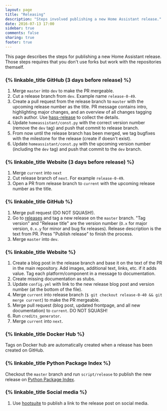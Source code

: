 ```yaml
---
layout: page
title: "Releasing"
description: "Steps involved publishing a new Home Assistant release."
date: 2016-07-13 17:00
sidebar: true
comments: false
sharing: true
footer: true
---
```


This page describes the steps for publishing a new Home Assistant release. Those steps requires that you don't use forks but work with the repositories themself. 

### {% linkable_title GitHub (3 days before release) %}

1. Merge `master` into `dev` to make the PR mergeable.
2. Cut a release branch from `dev`. Example name `release-0-49`.
3. Create a pull request from the release branch to `master` with the upcoming release number as the title. PR message contains intro, highlighting major changes, and an overview of all changes tagging each author. Use [hass-release](https://github.com/home-assistant/hass-release) to collect the details.
4. Update `homeassistant/const.py` with the correct version number (remove the `dev` tag) and push that commit to release branch.
5. From now until the release branch has been merged, we tag bugfixes with the milestone for the release (create if doesn't exist).
4. Update `homeassistant/const.py` with the upcoming version number (including the `dev` tag) and push that commit to the `dev` branch.

### {% linkable_title Website (3 days before release) %}

1. Merge `current` into `next`
2. Cut release branch of `next`. For example `release-0-49`.
3. Open a PR from release branch to `current` with the upcoming release number as the title.

### {% linkable_title GitHub %}

1. Merge pull request (DO NOT SQUASH!).
2. Go to [releases](https://github.com/home-assistant/home-assistant/releases) and tag a new release on the `master` branch. "Tag version" and "Release title" are the version number (`O.x` for major version, `0.x.y` for minor and bug fix releases). Release description is the text from PR. Press "Publish release" to finish the process.
3. Merge `master` into `dev`.

### {% linkable_title Website %}

1. Create a blog post in the release branch and base it on the text of the PR in the main repository. Add images, additional text, links, etc. if it adds value. Tag each platform/component in a message to documentation.
2. Create missing documentation as stubs.
3. Update `config.yml` with link to the new release blog post and version number (at the bottom of the file).
4. Merge `current` into release branch (`$ git checkout release-0-40 && git merge current`) to make the PR mergeable.
5. Merge pull request (blog post, updated frontpage, and all new documentation) to `current`. DO NOT SQUASH!
6. Run `credits_generator`.
7. Merge `current` into `next`.

### {% linkable_title Docker Hub %}

Tags on Docker hub are automatically created when a release has been created on GitHub.

### {% linkable_title Python Package Index %}

Checkout the `master` branch and run `script/release` to publish the new release on [Python Package Index](https://pypi.python.org).

### {% linkable_title Social media %}

1. Use [hootsuite] to publish a link to the release post on social media.

[hootsuite]: https://hootsuite.com/dashboard
